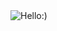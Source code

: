 <img src="https://camo.githubusercontent.com/4888dd157308bbdcfed6b2f4cbc4535c25578a4913f42a20a4607196ff87c491/68747470733a2f2f63617073756c652d72656e6465722e76657263656c2e6170702f6170693f747970653d7761766526636f6c6f723d6175746f266865696768743d32303026746578743d57415645" alt="Hello:)" data-canonical-src="https://capsule-render.vercel.app/api?type=wave&amp;color=auto&amp;height=200&amp;text=Hello):)" style="max-width: 100%;">


<!--
**swooojin/swooojin** is a ✨ _special_ ✨ repository because its `README.md` (this file) appears on your GitHub profile.

Here are some ideas to get you started:

- 🔭 I’m currently working on ...
- 🌱 I’m currently learning ...
- 👯 I’m looking to collaborate on ...
- 🤔 I’m looking for help with ...
- 💬 Ask me about ...
- 📫 How to reach me: ...
- 😄 Pronouns: ...
- ⚡ Fun fact: ...
-->
